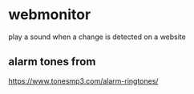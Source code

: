 # webmonitor

play a sound when a change is detected on a website

## alarm tones from
https://www.tonesmp3.com/alarm-ringtones/

